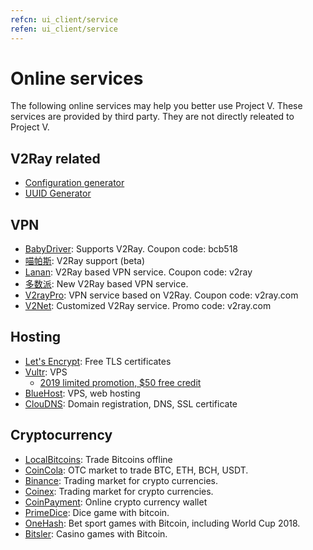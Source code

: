 ```yaml
---
refcn: ui_client/service
refen: ui_client/service
---
```

# Online services

The following online services may help you better use Project V. These services are provided by third party. They are not directly releated to Project V.

## V2Ray related

* [Configuration generator](https://htfy96.github.io/v2ray-config-gen/)
* [UUID Generator](https://www.uuidgenerator.net/)

## VPN

* [BabyDriver](http://babydriver.me/): Supports V2Ray. Coupon code: bcb518
* [喵帕斯](https://xn--i2ru8q2qg.com/): V2Ray support (beta)
* [Lanan](https://xn--sjt174g.com/): V2Ray based VPN service. Coupon code: v2ray
* [多数派](https://dspi.io/aff.php?aff=7): New V2Ray based VPN service.
* [V2rayPro](https://myv2.us/): VPN service based on V2Ray. Coupon code: v2ray.com
* [V2Net](http://v2net.org/): Customized V2Ray service. Promo code: v2ray.com

## Hosting

* [Let's Encrypt](https://letsencrypt.org/): Free TLS certificates
* [Vultr](https://www.vultr.com/?ref=7269307): VPS 
  * [2019 limited promotion, $50 free credit](https://www.vultr.com/?ref=7783021-4F)
* [BlueHost](https://www.bluehost.com/track/v2ray/): VPS, web hosting
* [ClouDNS](https://www.cloudns.net/aff/id/244749/): Domain registration, DNS, SSL certificate

## Cryptocurrency

* [LocalBitcoins](https://localbitcoins.com/?ch=khtm): Trade Bitcoins offline
* [CoinCola](https://www.coincola.com/mobile/signup?ref=QAcvfy2g): OTC market to trade BTC, ETH, BCH, USDT.
* [Binance](https://www.binance.com/?ref=35382451): Trading market for crypto currencies.
* [Coinex](https://www.coinex.com/account/signup?refer_code=r3fmp): Trading market for crypto currencies.
* [CoinPayment](https://www.coinpayments.net/index.php?ref=abc5f542afed6b37b4b3d7fb83242d18): Online crypto currency wallet
* [PrimeDice](https://primedice.com/?c=default): Dice game with bitcoin.
* [OneHash](https://www.onehash.com/?ap=56d52158f7e04b169ec54d): Bet sport games with Bitcoin, including World Cup 2018.
* [Bitsler](https://www.bitsler.com/?ref=VictoriaR): Casino games with Bitcoin.